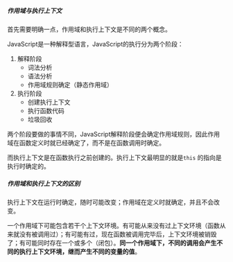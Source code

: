##### 作用域与执行上下文

首先需要明确一点，作用域和执行上下文是不同的两个概念。

JavaScript是一种解释型语言，JavaScript的执行分为两个阶段：

1. 解释阶段
   - 词法分析
   - 语法分析
   - 作用域规则确定（静态作用域）
2. 执行阶段
   - 创建执行上下文
   - 执行函数代码
   - 垃圾回收

两个阶段要做的事情不同，JavaScript解释阶段便会确定作用域规则，因此作用域在函数定义时就已经确定了，而不是在函数调用时确定。

而执行上下文是在函数执行之前创建的。执行上下文最明显的就是`this` 的指向是执行时确定的。

##### 作用域和执行上下文的区别

执行上下文在运行时确定，随时可能改变；作用域在定义时就确定，并且不会改变。

一个作用域下可能包含若干个上下文环境。有可能从来没有过上下文环境（函数从来就没有被调用过）；有可能有过，现在函数被调用完毕后，上下文环境被销毁了；有可能同时存在一个或多个（闭包）。**同一个作用域下，不同的调用会产生不同的执行上下文环境，继而产生不同的变量的值**。



